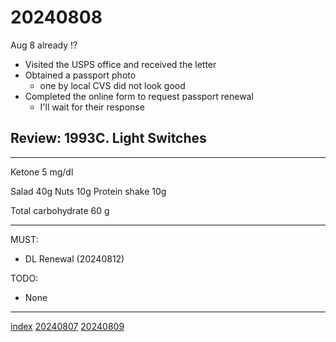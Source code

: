 <head><meta name="viewport" content="width=device-width, initial-scale=1.0, user-scalable=yes" /><meta charset="UTF-8"></head>

# 20240808

Aug 8 already !?

- Visited the USPS office and received the letter
- Obtained a passport photo
	- one by local CVS did not look good
- Completed the online form to request passport renewal
	- I\'ll wait for their response

## Review: 1993C. Light Switches

---

Ketone 5 mg/dl

Salad 40g
Nuts 10g
Protein shake 10g

Total carbohydrate 60 g

---

MUST:

- DL Renewal (20240812)

TODO:

- None

---

[index](../../index.html)
[20240807](20240807.html)
[20240809](20240809.html)
